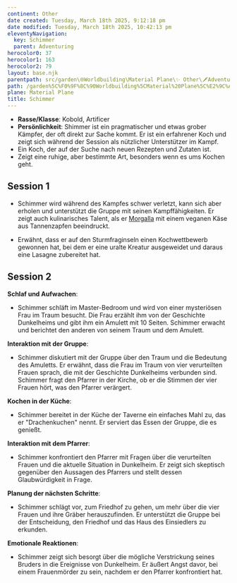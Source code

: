 ```yaml
---
continent: Other
date created: Tuesday, March 18th 2025, 9:12:18 pm
date modified: Tuesday, March 18th 2025, 10:42:13 pm
eleventyNavigation:
  key: Schimmer
  parent: Adventuring
herocolor0: 37
herocolor1: 163
herocolor2: 79
layout: base.njk
parentpath: src/garden\🌐Worldbuilding\Material Plane\✨ Other\🗡️Adventuring/Adventuring.md
path: /garden%5C%F0%9F%8C%90Worldbuilding%5CMaterial%20Plane%5C%E2%9C%A8%20Other%5C%F0%9F%97%A1%EF%B8%8FAdventuring%5CVerinox%5CPCs/Schimmer/
plane: Material Plane
title: Schimmer
---
```


- **Rasse/Klasse**: Kobold, Artificer
- **Persönlichkeit**: Shimmer ist ein pragmatischer und etwas grober Kämpfer, der oft direkt zur Sache kommt. Er ist ein erfahrener Koch und zeigt sich während der Session als nützlicher Unterstützer im Kampf.
- Ein Koch, der auf der Suche nach neuen Rezepten und Zutaten ist.
- Zeigt eine ruhige, aber bestimmte Art, besonders wenn es ums Kochen geht.
	
## Session 1
- Schimmer wird während des Kampfes schwer verletzt, kann sich aber erholen und unterstützt die Gruppe mit seinen Kampffähigkeiten. Er zeigt auch kulinarisches Talent, als er [Morgalla](/garden/%F0%9F%8C%90Worldbuilding/Material%20Plane/%E2%9C%A8%20Other/%F0%9F%97%A1%EF%B8%8FAdventuring/Verinox/NPCs/Morgalla) mit einem veganen Käse aus Tannenzapfen beeindruckt.

- Erwähnt, dass er auf den Sturmfraginseln einen Kochwettbewerb gewonnen hat, bei dem er eine uralte Kreatur ausgeweidet und daraus eine Lasagne zubereitet hat.

## Session 2
 **Schlaf und Aufwachen**:
- Schimmer schläft im Master-Bedroom und wird von einer mysteriösen Frau im Traum besucht. Die Frau erzählt ihm von der Geschichte Dunkelheims und gibt ihm ein Amulett mit 10 Seiten. Schimmer erwacht und berichtet den anderen von seinem Traum und dem Amulett.

 **Interaktion mit der Gruppe**:
  - Schimmer diskutiert mit der Gruppe über den Traum und die Bedeutung des Amuletts.  Er erwähnt, dass die Frau im Traum von vier verurteilten Frauen sprach, die mit der Geschichte Dunkelheims verbunden sind. Schimmer fragt den Pfarrer in der Kirche, ob er die Stimmen der vier Frauen hört, was den Pfarrer verärgert.

**Kochen in der Küche**:
   - Schimmer bereitet in der Küche der Taverne ein einfaches Mahl zu, das er "Drachenkuchen" nennt. Er serviert das Essen der Gruppe, die es genießt.

**Interaktion mit dem Pfarrer**:
- Schimmer konfrontiert den Pfarrer mit Fragen über die verurteilten Frauen und die aktuelle Situation in Dunkelheim. Er zeigt sich skeptisch gegenüber den Aussagen des Pfarrers und stellt dessen Glaubwürdigkeit in Frage.

**Planung der nächsten Schritte**:

- Schimmer schlägt vor, zum Friedhof zu gehen, um mehr über die vier Frauen und ihre Gräber herauszufinden. Er unterstützt die Gruppe bei der Entscheidung, den Friedhof und das Haus des Einsiedlers zu erkunden.

**Emotionale Reaktionen**:
- Schimmer zeigt sich besorgt über die mögliche Verstrickung seines Bruders in die Ereignisse von Dunkelheim. Er äußert Angst davor, bei einem Frauenmörder zu sein, nachdem er den Pfarrer konfrontiert hat.